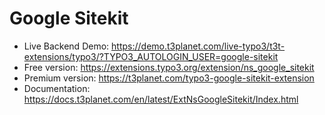 # Google Sitekit

- Live Backend Demo: https://demo.t3planet.com/live-typo3/t3t-extensions/typo3/?TYPO3_AUTOLOGIN_USER=google-sitekit
- Free version: https://extensions.typo3.org/extension/ns_google_sitekit
- Premium version: https://t3planet.com/typo3-google-sitekit-extension
- Documentation: https://docs.t3planet.com/en/latest/ExtNsGoogleSitekit/Index.html
